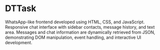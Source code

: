 # DTTask
WhatsApp-like frontend developed using HTML, CSS, and JavaScript. Responsive chat interface with sidebar contacts, message history, and text area. Messages and chat information are dynamically retrieved from JSON, demonstrating DOM manipulation, event handling, and interactive UI development.
